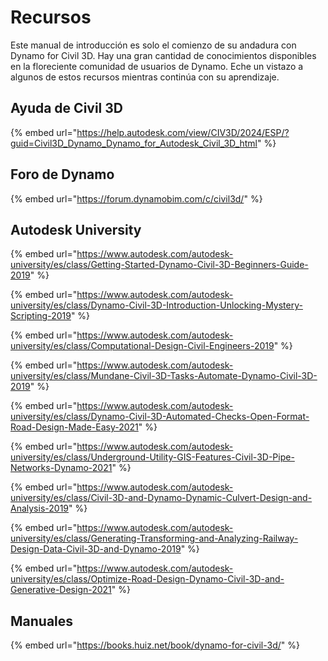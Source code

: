 # Recursos

Este manual de introducción es solo el comienzo de su andadura con Dynamo for Civil 3D. Hay una gran cantidad de conocimientos disponibles en la floreciente comunidad de usuarios de Dynamo. Eche un vistazo a algunos de estos recursos mientras continúa con su aprendizaje.

## Ayuda de Civil 3D

{% embed url="https://help.autodesk.com/view/CIV3D/2024/ESP/?guid=Civil3D_Dynamo_Dynamo_for_Autodesk_Civil_3D_html" %}

## Foro de Dynamo

{% embed url="https://forum.dynamobim.com/c/civil3d/" %}

## Autodesk University

{% embed url="https://www.autodesk.com/autodesk-university/es/class/Getting-Started-Dynamo-Civil-3D-Beginners-Guide-2019" %}

{% embed url="https://www.autodesk.com/autodesk-university/es/class/Dynamo-Civil-3D-Introduction-Unlocking-Mystery-Scripting-2019" %}

{% embed url="https://www.autodesk.com/autodesk-university/es/class/Computational-Design-Civil-Engineers-2019" %}

{% embed url="https://www.autodesk.com/autodesk-university/es/class/Mundane-Civil-3D-Tasks-Automate-Dynamo-Civil-3D-2019" %}

{% embed url="https://www.autodesk.com/autodesk-university/es/class/Dynamo-Civil-3D-Automated-Checks-Open-Format-Road-Design-Made-Easy-2021" %}

{% embed url="https://www.autodesk.com/autodesk-university/es/class/Underground-Utility-GIS-Features-Civil-3D-Pipe-Networks-Dynamo-2021" %}

{% embed url="https://www.autodesk.com/autodesk-university/es/class/Civil-3D-and-Dynamo-Dynamic-Culvert-Design-and-Analysis-2019" %}

{% embed url="https://www.autodesk.com/autodesk-university/es/class/Generating-Transforming-and-Analyzing-Railway-Design-Data-Civil-3D-and-Dynamo-2019" %}

{% embed url="https://www.autodesk.com/autodesk-university/es/class/Optimize-Road-Design-Dynamo-Civil-3D-and-Generative-Design-2021" %}

## Manuales

{% embed url="https://books.huiz.net/book/dynamo-for-civil-3d/" %}
